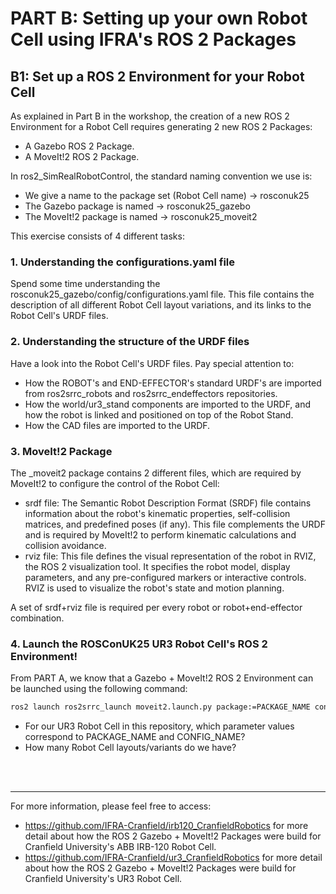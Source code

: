 # PART B: Setting up your own Robot Cell using IFRA's ROS 2 Packages

## B1: Set up a ROS 2 Environment for your Robot Cell

As explained in Part B in the workshop, the creation of a new ROS 2 Environment for a Robot Cell requires generating 2 new ROS 2 Packages:

- A Gazebo ROS 2 Package.
- A MoveIt!2 ROS 2 Package.

In ros2_SimRealRobotControl, the standard naming convention we use is:

- We give a name to the package set (Robot Cell name) -> rosconuk25
- The Gazebo package is named -> rosconuk25_gazebo
- The MoveIt!2 package is named -> rosconuk25_moveit2

This exercise consists of 4 different tasks:

### 1. Understanding the configurations.yaml file

Spend some time understanding the rosconuk25_gazebo/config/configurations.yaml file. This file contains the description of all different Robot Cell layout variations, and its links to the Robot Cell's URDF files.

### 2. Understanding the structure of the URDF files

Have a look into the Robot Cell's URDF files. Pay special attention to:

- How the ROBOT's and END-EFFECTOR's standard URDF's are imported from ros2srrc_robots and ros2srrc_endeffectors repositories.
- How the world/ur3_stand components are imported to the URDF, and how the robot is linked and positioned on top of the Robot Stand.
- How the CAD files are imported to the URDF.

### 3. MoveIt!2 Package

The _moveit2 package contains 2 different files, which are required by MoveIt!2 to configure the control of the Robot Cell:

- srdf file: The Semantic Robot Description Format (SRDF) file contains information about the robot's kinematic properties, self-collision matrices, and predefined poses (if any). This file complements the URDF and is required by MoveIt!2 to perform kinematic calculations and collision avoidance. 
- rviz file: This file defines the visual representation of the robot in RVIZ, the ROS 2 visualization tool. It specifies the robot model, display parameters, and any pre-configured markers or interactive controls. RVIZ is used to visualize the robot's state and motion planning.

A set of srdf+rviz file is required per every robot or robot+end-effector combination.

### 4. Launch the ROSConUK25 UR3 Robot Cell's ROS 2 Environment!

From PART A, we know that a Gazebo + MoveIt!2 ROS 2 Environment can be launched using the following command:

```sh
ros2 launch ros2srrc_launch moveit2.launch.py package:=PACKAGE_NAME config:=CONFIG_NAME
```

- For our UR3 Robot Cell in this repository, which parameter values correspond to PACKAGE_NAME and CONFIG_NAME?
- How many Robot Cell layouts/variants do we have?

</br>
</br>

---

For more information, please feel free to access:
- https://github.com/IFRA-Cranfield/irb120_CranfieldRobotics for more detail about how the ROS 2 Gazebo + MoveIt!2 Packages were build for Cranfield University's ABB IRB-120 Robot Cell.
- https://github.com/IFRA-Cranfield/ur3_CranfieldRobotics for more detail about how the ROS 2 Gazebo + MoveIt!2 Packages were build for Cranfield University's UR3 Robot Cell.